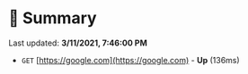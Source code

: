 # 📖 Summary
Last updated: **3/11/2021, 7:46:00 PM**

- `GET` [https://google.com](https://google.com) - **Up** (136ms)
